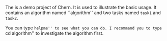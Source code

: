 The is a demo project of Chern.
It is used to illustrate the basic usage.
It contains an algorithm named ``algorithm'' and two tasks named `task1` and `task2`.

You can type ``helpme'' to see what you can do.
I recommand you to type ``cd algorithm'' to investigate the algorithm first.
